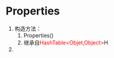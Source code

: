 # Properties
1. 构造方法：
   1. Properties()
   2. 继承自<font color = red>HashTable<Objet,Object></font>H
2. 
